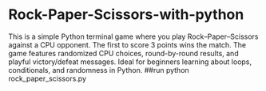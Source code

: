 # Rock-Paper-Scissors-with-python
This is a simple Python terminal game where you play Rock–Paper–Scissors against a CPU opponent. The first to score 3 points wins the match. The game features randomized CPU choices, round-by-round results, and playful victory/defeat messages. Ideal for beginners learning about loops, conditionals, and randomness in Python.
##run
python rock_paper_scissors.py
